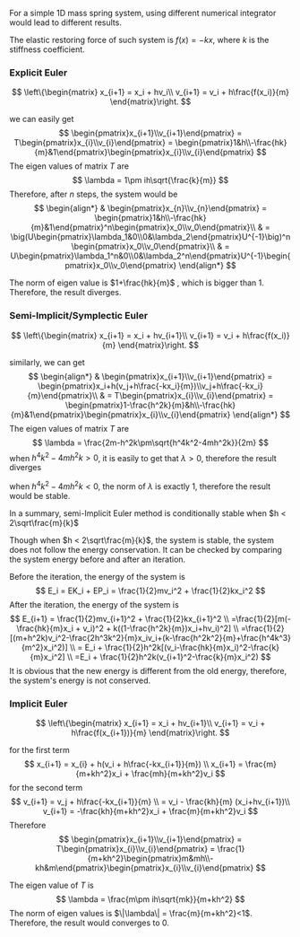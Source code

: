 For a simple 1D mass spring system, using different numerical integrator would lead to different results.

The elastic restoring force of such system is $f(x) = -kx$, where $k$ is the stiffness coefficient.

### Explicit Euler

$$
\left\{\begin{matrix}
x_{i+1} = x_i + hv_i\\
v_{i+1} = v_i + h\frac{f(x_i)}{m}
\end{matrix}\right.
$$

we can easily get
$$
\begin{pmatrix}x_{i+1}\\v_{i+1}\end{pmatrix} = T\begin{pmatrix}x_{i}\\v_{i}\end{pmatrix} = \begin{pmatrix}1&h\\-\frac{hk}{m}&1\end{pmatrix}\begin{pmatrix}x_{i}\\v_{i}\end{pmatrix}
$$
The eigen values of matrix $T$​ are
$$
\lambda = 1\pm ih\sqrt{\frac{k}{m}}
$$
Therefore, after $n$ steps, the system would be
$$
\begin{align*}
& \begin{pmatrix}x_{n}\\v_{n}\end{pmatrix} = \begin{pmatrix}1&h\\-\frac{hk}{m}&1\end{pmatrix}^n\begin{pmatrix}x_0\\v_0\end{pmatrix}\\
& = \big(U\begin{pmatrix}\lambda_1&0\\0&\lambda_2\end{pmatrix}U^{-1}\big)^n\begin{pmatrix}x_0\\v_0\end{pmatrix}\\
& = U\begin{pmatrix}\lambda_1^n&0\\0&\lambda_2^n\end{pmatrix}U^{-1}\begin{pmatrix}x_0\\v_0\end{pmatrix}
\end{align*}
$$

The norm of eigen value is $1+\frac{hk}{m}$ , which is bigger than 1. Therefore, the result diverges.



### Semi-Implicit/Symplectic Euler

$$
\left\{\begin{matrix}
x_{i+1} = x_i + hv_{i+1}\\
v_{i+1} = v_i + h\frac{f(x_i)}{m}
\end{matrix}\right.
$$

similarly, we can get
$$
\begin{align*}
& \begin{pmatrix}x_{i+1}\\v_{i+1}\end{pmatrix} = \begin{pmatrix}x_i+h(v_j+h\frac{-kx_i}{m})\\v_j+h\frac{-kx_i}{m}\end{pmatrix}\\
& = T\begin{pmatrix}x_{i}\\v_{i}\end{pmatrix} = \begin{pmatrix}1-\frac{h^2k}{m}&h\\-\frac{hk}{m}&1\end{pmatrix}\begin{pmatrix}x_{i}\\v_{i}\end{pmatrix}
\end{align*}
$$
The eigen values of matrix $T$ are
$$
\lambda = \frac{2m-h^2k\pm\sqrt{h^4k^2-4mh^2k}}{2m}
$$
when $h^4k^2-4mh^2k > 0$, it is easily to get that $\lambda > 0$, therefore the result diverges

when $h^4k^2-4mh^2k < 0$, the norm of $\lambda$ is exactly 1, therefore the result would be stable.

In a summary, semi-Implicit Euler method is conditionally stable when $h < 2\sqrt\frac{m}{k}$

Though when $h < 2\sqrt\frac{m}{k}$​, the system is stable, the system does not follow the energy conservation. It can be checked by comparing the system energy before and after an iteration.

Before the iteration, the energy of the system is
$$
E_i = EK_i + EP_i = \frac{1}{2}mv_i^2 + \frac{1}{2}kx_i^2
$$
After the iteration, the energy of the system is
$$
E_{i+1} = \frac{1}{2}mv_{i+1}^2 + \frac{1}{2}kx_{i+1}^2 \\
=\frac{1}{2}[m(-\frac{hk}{m}x_i + v_i)^2 + k((1-\frac{h^2k}{m})x_i+hv_i)^2] \\
=\frac{1}{2}[(m+h^2k)v_i^2-\frac{2h^3k^2}{m}x_iv_i+(k-\frac{h^2k^2}{m}+\frac{h^4k^3}{m^2}x_i^2)] \\
= E_i + \frac{1}{2}h^2k[(v_i-\frac{hk}{m}x_i)^2-\frac{k}{m}x_i^2] \\
=E_i + \frac{1}{2}h^2k(v_{i+1}^2-\frac{k}{m}x_i^2)
$$
It is obvious that the new energy is different from the old energy, therefore, the system's energy is not conserved.

### Implicit Euler

$$
\left\{\begin{matrix}
x_{i+1} = x_i + hv_{i+1}\\
v_{i+1} = v_i + h\frac{f(x_{i+1})}{m}
\end{matrix}\right.
$$



for the first term
$$
x_{i+1} = x_{i} + h(v_i + h\frac{-kx_{i+1}}{m}) \\ 
x_{i+1} = \frac{m}{m+kh^2}x_i + \frac{mh}{m+kh^2}v_i
$$
for the second term
$$
v_{i+1} = v_j + h\frac{-kx_{i+1}}{m} \\ = v_i - \frac{kh}{m} (x_i+hv_{i+1})\\
v_{i+1} = -\frac{kh}{m+kh^2}x_i + \frac{m}{m+kh^2}v_i
$$
Therefore
$$
\begin{pmatrix}x_{i+1}\\v_{i+1}\end{pmatrix} = T\begin{pmatrix}x_{i}\\v_{i}\end{pmatrix} = \frac{1}{m+kh^2}\begin{pmatrix}m&mh\\-kh&m\end{pmatrix}\begin{pmatrix}x_{i}\\v_{i}\end{pmatrix}
$$

The eigen value of $T$ is
$$
\lambda = \frac{m\pm ih\sqrt{mk}}{m+kh^2}
$$
The norm of eigen values is $\|\lambda\| = \frac{m}{m+kh^2}<1$​. Therefore, the result would converges to 0.​

